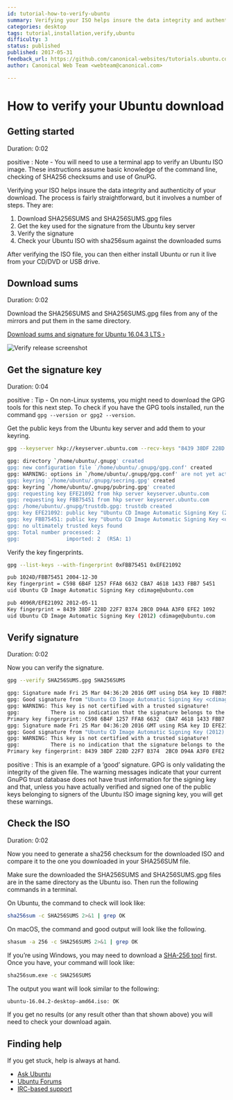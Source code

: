 ```yaml
---
id: tutorial-how-to-verify-ubuntu
summary: Verifying your ISO helps insure the data integrity and authenticity of your download.
categories: desktop
tags: tutorial,installation,verify,ubuntu
difficulty: 3
status: published
published: 2017-05-31
feedback_url: https://github.com/canonical-websites/tutorials.ubuntu.com/issues
author: Canonical Web Team <webteam@canonical.com>

---
```


# How to verify your Ubuntu download

## Getting started
Duration: 0:02

positive
: Note - You will need to use a terminal app to verify an Ubuntu ISO image. These instructions assume basic knowledge of the command line, checking of SHA256 checksums and use of GnuPG.

Verifying your ISO helps insure the data integrity and authenticity of your download. The process is fairly straightforward, but it involves a number of steps. They are:

1. Download SHA256SUMS and SHA256SUMS.gpg files
2. Get the key used for the signature from the Ubuntu key server
3. Verify the signature
4. Check your Ubuntu ISO with sha256sum against the downloaded sums

After verifying the ISO file, you can then either install Ubuntu or run it live from your CD/DVD or USB drive.

## Download sums
Duration: 0:02

Download the SHA256SUMS and SHA256SUMS.gpg files from any of the mirrors and put them in the same directory.

[Download sums and signature for Ubuntu 16.04.3 LTS&nbsp;&rsaquo;](http://releases.ubuntu.com/16.04)

![Verify release screenshot](https://assets.ubuntu.com/v1/f1cce1af-verify-1-releases.png)

## Get the signature key
Duration: 0:04

positive
: Tip - On non-Linux systems, you might need to download the GPG tools for this next step. To check if you have the GPG tools installed, run the command `gpg --version or gpg2 --version`.

Get the public keys from the Ubuntu key server and add them to your keyring.

```bash
gpg --keyserver hkp://keyserver.ubuntu.com --recv-keys "8439 38DF 228D 22F7 B374 2BC0 D94A A3F0 EFE2 1092" "C598 6B4F 1257 FFA8 6632 CBA7 4618 1433 FBB7 5451"
```
```bash
gpg: directory `/home/ubuntu/.gnupg' created
gpg: new configuration file `/home/ubuntu/.gnupg/gpg.conf' created
gpg: WARNING: options in `/home/ubuntu/.gnupg/gpg.conf' are not yet active during this run
gpg: keyring `/home/ubuntu/.gnupg/secring.gpg' created
gpg: keyring `/home/ubuntu/.gnupg/pubring.gpg' created
gpg: requesting key EFE21092 from hkp server keyserver.ubuntu.com
gpg: requesting key FBB75451 from hkp server keyserver.ubuntu.com
gpg: /home/ubuntu/.gnupg/trustdb.gpg: trustdb created
gpg: key EFE21092: public key "Ubuntu CD Image Automatic Signing Key (2012) <cdimage@ubuntu.com>" imported
gpg: key FBB75451: public key "Ubuntu CD Image Automatic Signing Key <cdimage@ubuntu.com>" imported
gpg: no ultimately trusted keys found
gpg: Total number processed: 2
gpg:               imported: 2  (RSA: 1)
```

Verify the key fingerprints.

```bash
gpg --list-keys --with-fingerprint 0xFBB75451 0xEFE21092
```
```bash
pub 1024D/FBB75451 2004-12-30
Key fingerprint = C598 6B4F 1257 FFA8 6632 CBA7 4618 1433 FBB7 5451
uid Ubuntu CD Image Automatic Signing Key cdimage@ubuntu.com

pub 4096R/EFE21092 2012-05-11
Key fingerprint = 8439 38DF 228D 22F7 B374 2BC0 D94A A3F0 EFE2 1092
uid Ubuntu CD Image Automatic Signing Key (2012) cdimage@ubuntu.com
```

## Verify signature
Duration: 0:02

Now you can verify the signature.

```bash
gpg --verify SHA256SUMS.gpg SHA256SUMS
```
```bash
gpg: Signature made Fri 25 Mar 04:36:20 2016 GMT using DSA key ID FBB75451
gpg: Good signature from "Ubuntu CD Image Automatic Signing Key <cdimage@ubuntu.com>" [unknown]
gpg: WARNING: This key is not certified with a trusted signature!
gpg:          There is no indication that the signature belongs to the owner.
Primary key fingerprint: C598 6B4F 1257 FFA8 6632  CBA7 4618 1433 FBB7 5451
gpg: Signature made Fri 25 Mar 04:36:20 2016 GMT using RSA key ID EFE21092
gpg: Good signature from "Ubuntu CD Image Automatic Signing Key (2012) <cdimage@ubuntu.com>" [unknown]
gpg: WARNING: This key is not certified with a trusted signature!
gpg:          There is no indication that the signature belongs to the owner.
Primary key fingerprint: 8439 38DF 228D 22F7 B374  2BC0 D94A A3F0 EFE2 1092
```

positive
: This is an example of a ‘good’ signature. GPG is only validating the integrity of the given file. The warning messages indicate that your current GnuPG trust database does not have trust information for the signing key and that, unless you have actually verified and signed one of the public keys belonging to signers of the Ubuntu ISO image signing key, you will get these warnings.

## Check the ISO
Duration: 0:02

Now you need to generate a sha256 checksum for the downloaded ISO and compare it to the one you downloaded in your SHA256SUM file.

Make sure the downloaded the SHA256SUMS and SHA256SUMS.gpg files are in the same directory as the Ubuntu iso. Then run the following commands in a terminal.

On Ubuntu, the command to check will look like:

```bash
sha256sum -c SHA256SUMS 2>&1 | grep OK
```

On macOS, the command and good output will look like the following.

```bash
shasum -a 256 -c SHA256SUMS 2>&1 | grep OK
```

If you’re using Windows, you may need to download a [SHA-256 tool](http://www.labtestproject.com/files/win/sha256sum/sha256sum.exe) first. Once you have, your command will look like:

```bash
sha256sum.exe -c SHA256SUMS
```

The output you want will look similar to the following:

```bash
ubuntu-16.04.2-desktop-amd64.iso: OK
```

If you get no results (or any result other than that shown above) you will need to check your download again.

## Finding help

If you get stuck, help is always at hand.

* [Ask Ubuntu](https://askubuntu.com/)
* [Ubuntu Forums](https://ubuntuforums.org/)
* [IRC-based support](https://wiki.ubuntu.com/IRC/ChannelList)
